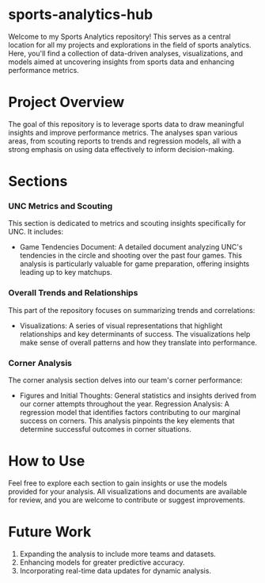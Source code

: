 # sports-analytics-hub

Welcome to my Sports Analytics repository! This serves as a central location for all my projects and explorations in the field of sports analytics. Here, you'll find a collection of data-driven analyses, visualizations, and models aimed at uncovering insights from sports data and enhancing performance metrics.

# Project Overview
The goal of this repository is to leverage sports data to draw meaningful insights and improve performance metrics. The analyses span various areas, from scouting reports to trends and regression models, all with a strong emphasis on using data effectively to inform decision-making.

# Sections

### UNC Metrics and Scouting
This section is dedicated to metrics and scouting insights specifically for UNC. It includes:

* Game Tendencies Document: A detailed document analyzing UNC's tendencies in the circle and shooting over the past four games. This analysis is particularly valuable for game preparation, offering insights leading up to key matchups.

### Overall Trends and Relationships
This part of the repository focuses on summarizing trends and correlations:

* Visualizations: A series of visual representations that highlight relationships and key determinants of success. The visualizations help make sense of overall patterns and how they translate into performance.

### Corner Analysis
The corner analysis section delves into our team's corner performance:

* Figures and Initial Thoughts: General statistics and insights derived from our corner attempts throughout the year.
Regression Analysis: A regression model that identifies factors contributing to our marginal success on corners. This analysis pinpoints the key elements that determine successful outcomes in corner situations.

# How to Use
Feel free to explore each section to gain insights or use the models provided for your analysis. All visualizations and documents are available for review, and you are welcome to contribute or suggest improvements.

# Future Work
1. Expanding the analysis to include more teams and datasets.
2. Enhancing models for greater predictive accuracy.
3. Incorporating real-time data updates for dynamic analysis.
